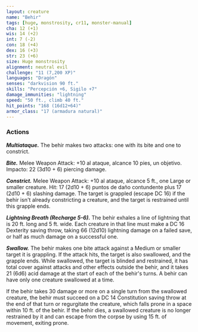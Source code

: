 ```yaml
---
layout: creature
name: "Behir"
tags: [huge, monstrosity, cr11, monster-manual]
cha: 12 (+1)
wis: 14 (+2)
int: 7 (-2)
con: 18 (+4)
dex: 16 (+3)
str: 23 (+6)
size: Huge monstrosity
alignment: neutral evil
challenge: "11 (7,200 XP)"
languages: "Dragón"
senses: "darkvision 90 ft."
skills: "Percepción +6, Sigilo +7"
damage_immunities: "lightning"
speed: "50 ft., climb 40 ft."
hit_points: "168 (16d12+64)"
armor_class: "17 (armadura natural)"
---
```


### Actions

***Multiataque.*** The behir makes two attacks: one with its bite and one to constrict.

***Bite.*** Melee Weapon Attack: +10 al ataque, alcance 10 pies, un objetivo. Impacto: 22 (3d10 + 6) piercing damage.

***Constrict.*** Melee Weapon Attack: +10 al ataque, alcance 5 ft., one Large or smaller creature. Hit: 17 (2d10 + 6) puntos de daño contundente plus 17 (2d10 + 6) slashing damage. The target is grappled (escape DC 16) if the behir isn't already constricting a creature, and the target is restrained until this grapple ends.

***Lightning Breath (Recharge 5-6).*** The behir exhales a line of lightning that is 20 ft. long and 5 ft. wide. Each creature in that line must make a DC 16 Dexterity saving throw, taking 66 (12d10) lightning damage on a failed save, or half as much damage on a successful one.

***Swallow.*** The behir makes one bite attack against a Medium or smaller target it is grappling. If the attack hits, the target is also swallowed, and the grapple ends. While swallowed, the target is blinded and restrained, it has total cover against attacks and other effects outside the behir, and it takes 21 (6d6) acid damage at the start of each of the behir's turns. A behir can have only one creature swallowed at a time.

If the behir takes 30 damage or more on a single turn from the swallowed creature, the behir must succeed on a DC 14 Constitution saving throw at the end of that turn or regurgitate the creature, which falls prone in a space within 10 ft. of the behir. If the behir dies, a swallowed creature is no longer restrained by it and can escape from the corpse by using 15 ft. of movement, exiting prone.